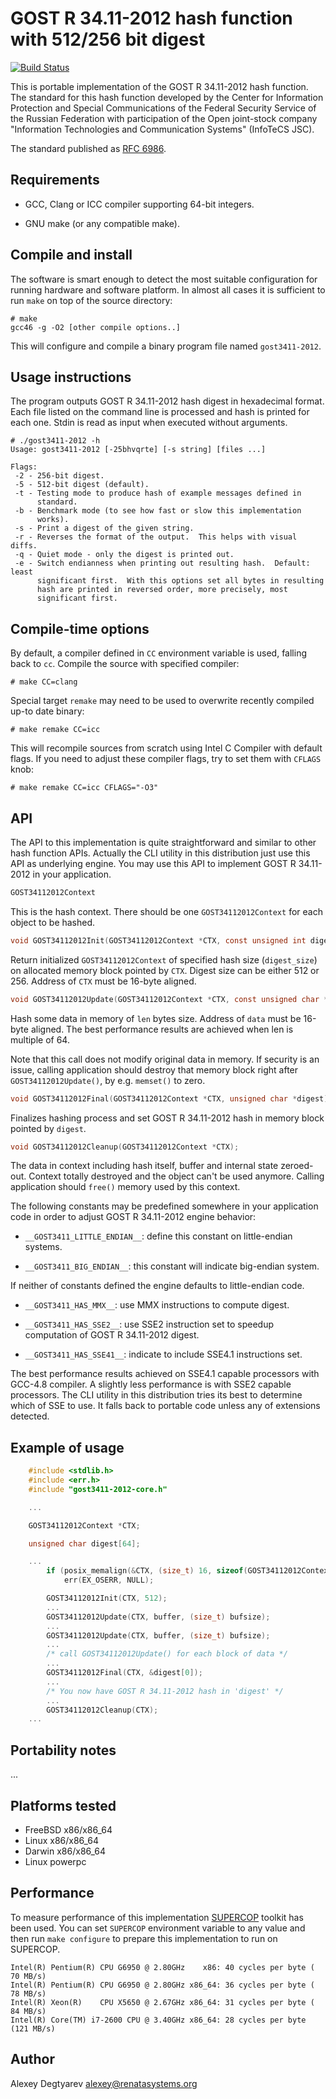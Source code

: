 GOST R 34.11-2012 hash function with 512/256 bit digest
=======================================================

[![Build Status](https://travis-ci.org/adegtyarev/streebog.svg?branch=master)](https://travis-ci.org/adegtyarev/streebog)

This is portable implementation of the GOST R 34.11-2012 hash function.
The standard for this hash function developed by the Center for
Information Protection and Special Communications of the Federal
Security Service of the Russian Federation with participation of the
Open joint-stock company "Information Technologies and Communication
Systems" (InfoTeCS JSC).

The standard published as [RFC 6986](https://tools.ietf.org/html/rfc6986).


Requirements
------------
* GCC, Clang or ICC compiler supporting 64-bit integers.

* GNU make (or any compatible make).


Compile and install
-------------------
The software is smart enough to detect the most suitable configuration
for running hardware and software platform.  In almost all cases it is
sufficient to run `make` on top of the source directory:

    # make
    gcc46 -g -O2 [other compile options..]

This will configure and compile a binary program file named
`gost3411-2012`.


Usage instructions
------------------
The program outputs GOST R 34.11-2012 hash digest in hexadecimal format.
Each file listed on the command line is processed and hash is printed
for each one.  Stdin is read as input when executed without arguments.

    # ./gost3411-2012 -h
    Usage: gost3411-2012 [-25bhvqrte] [-s string] [files ...]

    Flags:
     -2 - 256-bit digest.
     -5 - 512-bit digest (default).
     -t - Testing mode to produce hash of example messages defined in
          standard.
     -b - Benchmark mode (to see how fast or slow this implementation
          works).
     -s - Print a digest of the given string.
     -r - Reverses the format of the output.  This helps with visual diffs.
     -q - Quiet mode - only the digest is printed out.
     -e - Switch endianness when printing out resulting hash.  Default: least
          significant first.  With this options set all bytes in resulting
          hash are printed in reversed order, more precisely, most
          significant first.


Compile-time options
--------------------
By default, a compiler defined in `CC` environment variable is used, falling
back to `cc`.  Compile the source with specified compiler:

    # make CC=clang

Special target `remake` may need to be used to overwrite recently compiled
up-to date binary:

    # make remake CC=icc

This will recompile sources from scratch using Intel C Compiler with
default flags.  If you need to adjust these compiler flags, try to set
them with `CFLAGS` knob:

    # make remake CC=icc CFLAGS="-O3"


API
---
The API to this implementation is quite straightforward and similar to
other hash function APIs.  Actually the CLI utility in this distribution
just use this API as underlying engine.  You may use this API to
implement GOST R 34.11-2012 in your application.

```c
GOST34112012Context
```

This is the hash context.  There should be one `GOST34112012Context`
for each object to be hashed.


```c
void GOST34112012Init(GOST34112012Context *CTX, const unsigned int digest_size);
```

Return initialized `GOST34112012Context` of specified hash size
(`digest_size`) on allocated memory block pointed by `CTX`.  Digest size
can be either 512 or 256.  Address of `CTX` must be 16-byte aligned.

```c
void GOST34112012Update(GOST34112012Context *CTX, const unsigned char *data, size_t len);
```

Hash some data in memory of `len` bytes size.  Address of `data` must
be 16-byte aligned.  The best performance results are achieved when
len is multiple of 64.
    
Note that this call does not modify original data in memory.  If
security is an issue, calling application should destroy that memory
block right after `GOST34112012Update()`, by e.g. `memset()` to zero.

```c
void GOST34112012Final(GOST34112012Context *CTX, unsigned char *digest);
```

Finalizes hashing process and set GOST R 34.11-2012 hash in memory block
pointed by `digest`.

```c
void GOST34112012Cleanup(GOST34112012Context *CTX);
```

The data in context including hash itself, buffer and internal
state zeroed-out.  Context totally destroyed and the object can't be
used anymore.  Calling application should `free()` memory used by this
context.

The following constants may be predefined somewhere in your application
code in order to adjust GOST R 34.11-2012 engine behavior:

* `__GOST3411_LITTLE_ENDIAN__`: define this constant on little-endian systems.

* `__GOST3411_BIG_ENDIAN__`: this constant will indicate big-endian system.

If neither of constants defined the engine defaults to little-endian
code.

* `__GOST3411_HAS_MMX__`: use MMX instructions to compute digest.

* `__GOST3411_HAS_SSE2__`: use SSE2 instruction set to speedup computation
of GOST R 34.11-2012 digest.

* `__GOST3411_HAS_SSE41__`: indicate to include SSE4.1 instructions set.

The best performance results achieved on SSE4.1 capable processors with
GCC-4.8 compiler.  A slightly less performance is with SSE2 capable
processors.  The CLI utility in this distribution tries its best to
determine which of SSE to use.  It falls back to portable code unless
any of extensions detected.


Example of usage
----------------

```c
    #include <stdlib.h>
    #include <err.h>
    #include "gost3411-2012-core.h"

    ...

    GOST34112012Context *CTX;

    unsigned char digest[64];

    ...
        if (posix_memalign(&CTX, (size_t) 16, sizeof(GOST34112012Context)))
            err(EX_OSERR, NULL);

        GOST34112012Init(CTX, 512);
        ...
        GOST34112012Update(CTX, buffer, (size_t) bufsize);
        ...
        GOST34112012Update(CTX, buffer, (size_t) bufsize);
        ...
        /* call GOST34112012Update() for each block of data */
        ...
        GOST34112012Final(CTX, &digest[0]);
        ...
        /* You now have GOST R 34.11-2012 hash in 'digest' */
        ...
        GOST34112012Cleanup(CTX);
    ...

```

Portability notes
-----------------
...


Platforms tested
----------------
* FreeBSD x86/x86_64
* Linux   x86/x86_64
* Darwin  x86/x86_64
* Linux   powerpc


Performance
-----------
To measure performance of this implementation
[SUPERCOP](https://bench.cr.yp.to/supercop.html) toolkit has been used.  You
can set `SUPERCOP` environment variable to any value and then run `make
configure` to prepare this implementation to run on SUPERCOP.

    Intel(R) Pentium(R) CPU G6950 @ 2.80GHz    x86: 40 cycles per byte ( 70 MB/s)
    Intel(R) Pentium(R) CPU G6950 @ 2.80GHz x86_64: 36 cycles per byte ( 78 MB/s)
    Intel(R) Xeon(R)    CPU X5650 @ 2.67GHz x86_64: 31 cycles per byte ( 84 MB/s)
    Intel(R) Core(TM) i7-2600 CPU @ 3.40GHz x86_64: 28 cycles per byte (121 MB/s)


Author
------
Alexey Degtyarev <alexey@renatasystems.org>
